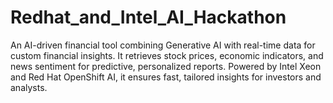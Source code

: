 # Redhat_and_Intel_AI_Hackathon
An AI-driven financial tool combining Generative AI with real-time data for custom financial insights. It retrieves stock prices, economic indicators, and news sentiment for predictive, personalized reports. Powered by Intel Xeon and Red Hat OpenShift AI, it ensures fast, tailored insights for investors and analysts.
